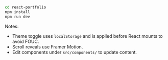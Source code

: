 
```bash
cd react-portfolio
npm install
npm run dev
```

Notes:
- Theme toggle uses `localStorage` and is applied before React mounts to avoid FOUC.
- Scroll reveals use Framer Motion.
- Edit components under `src/components/` to update content.
